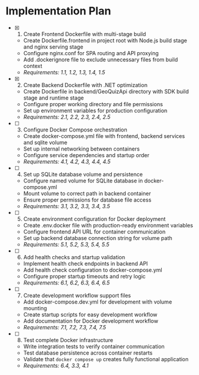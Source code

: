 # Implementation Plan

- [x] 1. Create Frontend Dockerfile with multi-stage build





  - Create Dockerfile.frontend in project root with Node.js build stage and nginx serving stage
  - Configure nginx.conf for SPA routing and API proxying
  - Add .dockerignore file to exclude unnecessary files from build context
  - _Requirements: 1.1, 1.2, 1.3, 1.4, 1.5_

- [x] 2. Create Backend Dockerfile with .NET optimization






  - Create Dockerfile in backend/GeoQuizApi directory with SDK build stage and runtime stage
  - Configure proper working directory and file permissions
  - Set up environment variables for production configuration
  - _Requirements: 2.1, 2.2, 2.3, 2.4, 2.5_

- [ ] 3. Configure Docker Compose orchestration
  - Create docker-compose.yml file with frontend, backend services and sqlite volume
  - Set up internal networking between containers
  - Configure service dependencies and startup order
  - _Requirements: 4.1, 4.2, 4.3, 4.4, 4.5_

- [ ] 4. Set up SQLite database volume and persistence
  - Configure named volume for SQLite database in docker-compose.yml
  - Mount volume to correct path in backend container
  - Ensure proper permissions for database file access
  - _Requirements: 3.1, 3.2, 3.3, 3.4, 3.5_

- [ ] 5. Create environment configuration for Docker deployment
  - Create .env.docker file with production-ready environment variables
  - Configure frontend API URL for container communication
  - Set up backend database connection string for volume path
  - _Requirements: 5.1, 5.2, 5.3, 5.4, 5.5_

- [ ] 6. Add health checks and startup validation
  - Implement health check endpoints in backend API
  - Add health check configuration to docker-compose.yml
  - Configure proper startup timeouts and retry logic
  - _Requirements: 6.1, 6.2, 6.3, 6.4, 6.5_

- [ ] 7. Create development workflow support files
  - Add docker-compose.dev.yml for development with volume mounting
  - Create startup scripts for easy development workflow
  - Add documentation for Docker development workflow
  - _Requirements: 7.1, 7.2, 7.3, 7.4, 7.5_

- [ ] 8. Test complete Docker infrastructure
  - Write integration tests to verify container communication
  - Test database persistence across container restarts
  - Validate that `docker compose up` creates fully functional application
  - _Requirements: 6.4, 3.3, 4.1_